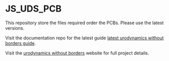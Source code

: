 # JS_UDS_PCB

This repository store the files required order the PCBs. Please use the latest versions.

Visit the documentation repo for the latest guide [latest urodynamics without borders guide](https://github.com/M-JEFFRYES/JS_UDS_Documentation/blob/main/Urodynamics%20without%20borders%20guide%20(Latest%20Version).pdf).

Visit the [urodynamics without borders](https://urodynamicswithoutborders.com/) website for full project details.

